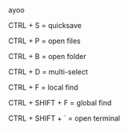 ayoo







CTRL + S   = quicksave

CTRL + P   = open files

CTRL + B   = open folder

CTRL + D   = multi-select

CTRL + F         = local  find

CTRL + SHIFT + F = global find

CTRL + SHIFT + ` = open terminal

